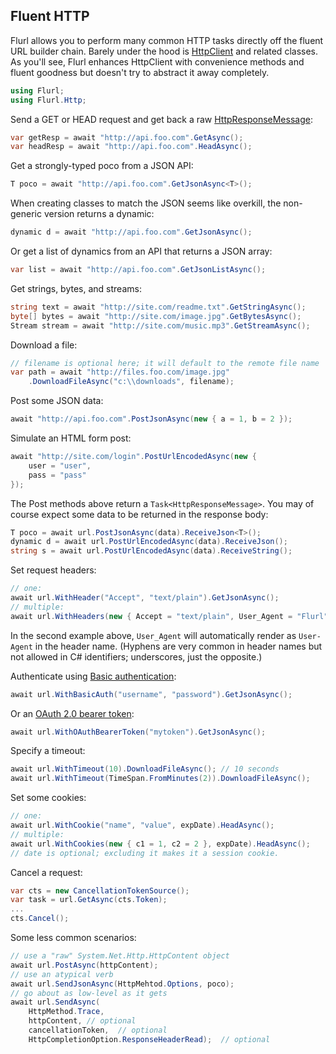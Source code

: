 ## Fluent HTTP

Flurl allows you to perform many common HTTP tasks directly off the fluent URL builder chain. Barely under the hood is [HttpClient](http://blogs.msdn.com/b/henrikn/archive/2012/02/11/httpclient-is-here.aspx) and related classes. As you'll see, Flurl enhances HttpClient with convenience methods and fluent goodness but doesn't try to abstract it away completely.

```c#
using Flurl;
using Flurl.Http;
```

Send a GET or HEAD request and get back a raw [HttpResponseMessage](http://msdn.microsoft.com/en-us/library/system.net.http.httpresponsemessage):

```c#
var getResp = await "http://api.foo.com".GetAsync();
var headResp = await "http://api.foo.com".HeadAsync();
```

Get a strongly-typed poco from a JSON API:

```c#
T poco = await "http://api.foo.com".GetJsonAsync<T>();
```

When creating classes to match the JSON seems like overkill, the non-generic version returns a dynamic:

```c#
dynamic d = await "http://api.foo.com".GetJsonAsync();
```

Or get a list of dynamics from an API that returns a JSON array:

```c#
var list = await "http://api.foo.com".GetJsonListAsync();
```

Get strings, bytes, and streams:

```c#
string text = await "http://site.com/readme.txt".GetStringAsync();
byte[] bytes = await "http://site.com/image.jpg".GetBytesAsync();
Stream stream = await "http://site.com/music.mp3".GetStreamAsync();
```

Download a file:

```c#
// filename is optional here; it will default to the remote file name
var path = await "http://files.foo.com/image.jpg"
    .DownloadFileAsync("c:\\downloads", filename);
```

Post some JSON data:

```c#
await "http://api.foo.com".PostJsonAsync(new { a = 1, b = 2 });
```

Simulate an HTML form post:

```c#
await "http://site.com/login".PostUrlEncodedAsync(new { 
    user = "user", 
    pass = "pass"
});
```

The Post methods above return a `Task<HttpResponseMessage>`. You may of course expect some data to be returned in the response body:

```c#
T poco = await url.PostJsonAsync(data).ReceiveJson<T>();
dynamic d = await url.PostUrlEncodedAsync(data).ReceiveJson();
string s = await url.PostUrlEncodedAsync(data).ReceiveString();
```

Set request headers:

```c#
// one:
await url.WithHeader("Accept", "text/plain").GetJsonAsync();
// multiple:
await url.WithHeaders(new { Accept = "text/plain", User_Agent = "Flurl" }).GetJsonAsync();
```

In the second example above, `User_Agent` will automatically render as `User-Agent` in the header name. (Hyphens are very common in header names but not allowed in C# identifiers; underscores, just the opposite.)

Authenticate using [Basic authentication](https://en.wikipedia.org/wiki/Basic_access_authentication):

```c#
await url.WithBasicAuth("username", "password").GetJsonAsync();
```

Or an [OAuth 2.0 bearer token](https://tools.ietf.org/html/rfc6750):

```c#
await url.WithOAuthBearerToken("mytoken").GetJsonAsync();
```

Specify a timeout:

```c#
await url.WithTimeout(10).DownloadFileAsync(); // 10 seconds
await url.WithTimeout(TimeSpan.FromMinutes(2)).DownloadFileAsync();
```

Set some cookies:

```c#
// one:
await url.WithCookie("name", "value", expDate).HeadAsync();
// multiple:
await url.WithCookies(new { c1 = 1, c2 = 2 }, expDate).HeadAsync();
// date is optional; excluding it makes it a session cookie.
```

Cancel a request:
```c#
var cts = new CancellationTokenSource();
var task = url.GetAsync(cts.Token);
...
cts.Cancel();
```

Some less common scenarios:

```c#
// use a "raw" System.Net.Http.HttpContent object
await url.PostAsync(httpContent);
// use an atypical verb
await url.SendJsonAsync(HttpMehtod.Options, poco);
// go about as low-level as it gets
await url.SendAsync(
    HttpMethod.Trace,
    httpContent, // optional
    cancellationToken,  // optional
    HttpCompletionOption.ResponseHeaderRead);  // optional
```
